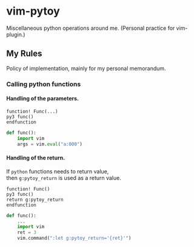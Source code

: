 # vim-pytoy
Miscellaneous python operations around me. (Personal practice for vim-plugin.)

## My Rules

Policy of implementation, mainly for my personal memorandum.

### Calling python functions

#### Handling of the parameters.
```vim
function! Func(...)
py3 func()
endfunction
```

```python
def func():
    import vim
    args = vim.eval("a:000")
```

#### Handling of the return.
If `python` functions needs to return value,  
then `g:pytoy_return` is used as a return value.

```vim
function! Func()
py3 func()
return g:pytoy_return
endfunction
```

```python
def func():
    ...
    import vim
    ret = 3
    vim.command(":let g:pytoy_return='{ret}'")
```
